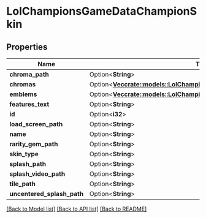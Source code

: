 # LolChampionsGameDataChampionSkin

## Properties

Name | Type | Description | Notes
------------ | ------------- | ------------- | -------------
**chroma_path** | Option<**String**> |  | [optional]
**chromas** | Option<[**Vec<crate::models::LolChampionsGameDataChampionChroma>**](LolChampionsGameDataChampionChroma.md)> |  | [optional]
**emblems** | Option<[**Vec<crate::models::LolChampionsCollectionsChampionSkinEmblem>**](LolChampionsCollectionsChampionSkinEmblem.md)> |  | [optional]
**features_text** | Option<**String**> |  | [optional]
**id** | Option<**i32**> |  | [optional]
**load_screen_path** | Option<**String**> |  | [optional]
**name** | Option<**String**> |  | [optional]
**rarity_gem_path** | Option<**String**> |  | [optional]
**skin_type** | Option<**String**> |  | [optional]
**splash_path** | Option<**String**> |  | [optional]
**splash_video_path** | Option<**String**> |  | [optional]
**tile_path** | Option<**String**> |  | [optional]
**uncentered_splash_path** | Option<**String**> |  | [optional]

[[Back to Model list]](../README.md#documentation-for-models) [[Back to API list]](../README.md#documentation-for-api-endpoints) [[Back to README]](../README.md)


